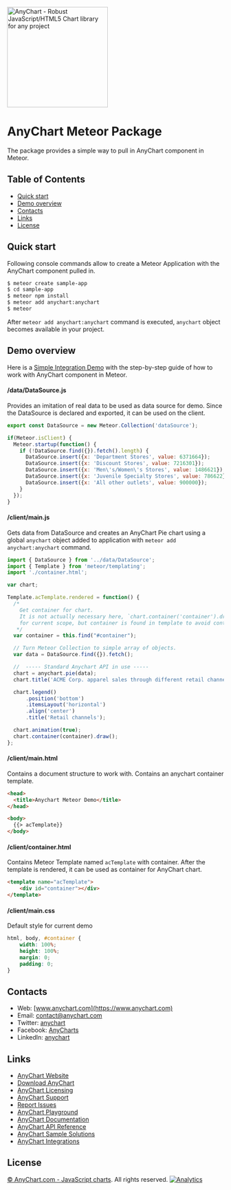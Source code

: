 [<img src="https://cdn.anychart.com/images/logo-transparent-segoe.png?2" width="234px" alt="AnyChart - Robust JavaScript/HTML5 Chart library for any project">](https://www.anychart.com)

AnyChart Meteor Package
=========

The package provides a simple way to pull in AnyChart component in Meteor.

## Table of Contents
* [Quick start](#quick-start)
* [Demo overview](#demo-overview)
* [Contacts](#contacts)
* [Links](#links)
* [License](#license)


## Quick start
Following console commands allow to create a Meteor Application 
with the AnyChart component pulled in.
```sh
$ meteor create sample-app
$ cd sample-app
$ meteor npm install
$ meteor add anychart:anychart
$ meteor
```

After `meteor add anychart:anychart` command is executed,
`anychart` object becomes available in your project.

## Demo overview
Here is a [Simple Integration Demo](https://github.com/anychart-integrations/meteor-simple-demo)
with the step-by-step guide of how to work with AnyChart component in Meteor.
 
#### /data/DataSource.js
Provides an imitation of real data to be used as data source for demo.
Since the DataSource is declared and exported, it can be used on the client.
```javascript
export const DataSource = new Meteor.Collection('dataSource');

if(Meteor.isClient) {
  Meteor.startup(function() {
    if (!DataSource.find({}).fetch().length) {
      DataSource.insert({x: 'Department Stores', value: 6371664});
      DataSource.insert({x: 'Discount Stores', value: 7216301});
      DataSource.insert({x: 'Men\'s/Women\'s Stores', value: 1486621});
      DataSource.insert({x: 'Juvenile Specialty Stores', value: 786622});
      DataSource.insert({x: 'All other outlets', value: 900000});
    }
  });
}
```


#### /client/main.js
Gets data from DataSource and creates an AnyChart Pie chart using
a global `anychart` object added to application with 
`meteor add anychart:anychart` command.
```javascript
import { DataSource } from '../data/DataSource';
import { Template } from 'meteor/templating';
import './container.html';

var chart;

Template.acTemplate.rendered = function() {
  /*
    Get container for chart.
    It is not actually necessary here, `chart.container('container').draw();` can be used
    for current scope, but container is found in template to avoid container ID duplication.
   */
  var container = this.find("#container");

  // Turn Meteor Collection to simple array of objects.
  var data = DataSource.find({}).fetch();

  //  ----- Standard Anychart API in use -----
  chart = anychart.pie(data);
  chart.title('ACME Corp. apparel sales through different retail channels');

  chart.legend()
      .position('bottom')
      .itemsLayout('horizontal')
      .align('center')
      .title('Retail channels');

  chart.animation(true);
  chart.container(container).draw();
};
```


#### /client/main.html
Contains a document structure to work with. Contains an 
anychart container template. 
```html
<head>
  <title>Anychart Meteor Demo</title>
</head>

<body>
  {{> acTemplate}}
</body>
```


#### /client/container.html
Contains Meteor Template named `acTemplate` with container. After the 
template is rendered, it can be used as container for AnyChart chart.
```html
<template name="acTemplate">
    <div id="container"></div>
</template>
```


#### /client/main.css
Default style for current demo
```css
html, body, #container {
    width: 100%;
    height: 100%;
    margin: 0;
    padding: 0;
}
```
 


## Contacts

* Web: [www.anychart.com](https://www.anychart.com)
* Email: [contact@anychart.com](mailto:contact@anychart.com)
* Twitter: [anychart](https://twitter.com/anychart)
* Facebook: [AnyCharts](https://www.facebook.com/AnyCharts)
* LinkedIn: [anychart](https://www.linkedin.com/company/anychart)

## Links

* [AnyChart Website](https://www.anychart.com)
* [Download AnyChart](https://www.anychart.com/download/)
* [AnyChart Licensing](https://www.anychart.com/buy/)
* [AnyChart Support](https://www.anychart.com/support/)
* [Report Issues](https://github.com/AnyChart/AnyChart-Meteor/issues)
* [AnyChart Playground](https://playground.anychart.com)
* [AnyChart Documentation](https://docs.anychart.com)
* [AnyChart API Reference](https://api.anychart.com)
* [AnyChart Sample Solutions](https://www.anychart.com/solutions/)
* [AnyChart Integrations](https://www.anychart.com/integrations/)

## License

[© AnyChart.com - JavaScript charts](http://www.anychart.com). All rights reserved.
[![Analytics](https://ga-beacon.appspot.com/UA-228820-4/Meteor?pixel&useReferer)](https://github.com/igrigorik/ga-beacon)

